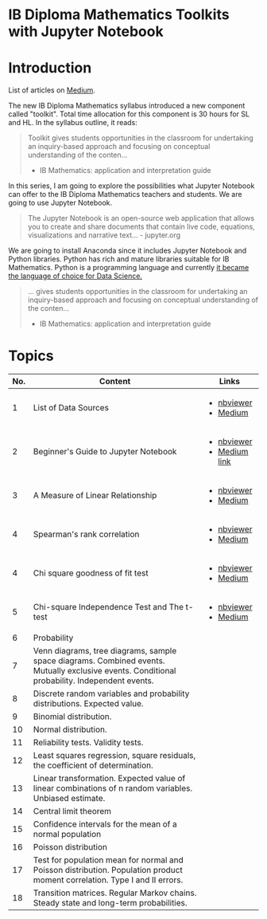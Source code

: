 # IB Diploma Mathematics Toolkits with Jupyter Notebook

# Introduction

List of articles on [Medium](https://medium.com/@shinichiokada). 

The new IB Diploma Mathematics syllabus introduced a new component called "toolkit". Total time allocation for this component is 30 hours for SL and HL. In the syllabus outline, it reads:

> Toolkit gives students opportunities in the classroom for undertaking
> an inquiry-based approach and focusing on conceptual understanding 
> of the conten...
> - IB Mathematics: application and interpretation guide

In this series, I am going to explore the possibilities what Jupyter Notebook can offer to the IB Diploma Mathematics teachers and students. We are going to use Jupyter Notebook.

> The Jupyter Notebook is an open-source web application that allows you to create and share documents that contain live code, equations, visualizations and narrative text... - jupyter.org

We are going to install Anaconda since it includes Jupyter Notebook and Python libraries. Python has rich and mature libraries suitable for IB Mathematics. Python is a programming language and currently [it became the language of choice for Data Science.](https://www.netguru.com/blog/how-did-python-become-the-language-of-choice-for-data-science)


> ... gives students opportunities in the classroom for undertaking
> an inquiry-based approach and focusing on conceptual understanding 
> of the conten...
> - IB Mathematics: application and interpretation guide


# Topics

No.|Content|Links
--|---|---
1|List of Data Sources|<ul><li>[nbviewer](https://nbviewer.jupyter.org/github/shinokada/python-for-ib-diploma-mathematics/blob/master/List_of_Data_sources.ipynb)<li>[Medium](https://medium.com/@shinichiokada/list-of-data-sources-de586e4fdd7?source=friends_link&sk=b57ca4c7f42d27dd81141a2d300a1813)
2|Beginner's Guide to Jupyter Notebook|<ul><li>[nbviewer](https://nbviewer.jupyter.org/github/shinokada/python-for-ib-diploma-mathematics/blob/master/Beginners-Guide-to-Jupyter-Notebook.ipynb)<li>[Medium link](https://towardsdatascience.com/beginners-guide-to-jupyter-notebook-8bb85b85085?source=friends_link&sk=83bbd7201d6010e95f10b7c8e04d6545)</ul>
3|A Measure of Linear Relationship|<ul><li>[nbviewer](https://nbviewer.jupyter.org/github/shinokada/python-for-ib-diploma-mathematics/blob/master/A-Measure-of-Linear-Relationship.ipynb)<li>[Medium](http://bit.ly/2Pdv6Fj)</ul>
4|Spearman's rank correlation|<ul><li>[nbviewer](https://nbviewer.jupyter.org/github/shinokada/python-for-ib-diploma-mathematics/blob/master/Spearmans-rank-correlation-coefficient-for-IB-Diploma-Mathematics.ipynb)<li>[Medium](http://bit.ly/2YHF5G8)</ul>
4|Chi square goodness of fit test|<ul><li>[nbviewer](https://nbviewer.jupyter.org/github/shinokada/python-for-ib-diploma-mathematics/blob/master/Beginners-Guide-to-the-Chi-square-Goodness-of-Fit-Test-with-Jupyter-Notebook.ipynb)<li>[Medium](http://bit.ly/349FsKF)</ul>
5|Chi-square Independence Test and The t-test|<ul><li>[nbviewer](https://nbviewer.jupyter.org/github/shinokada/python-for-ib-diploma-mathematics/blob/master/Gentle-Introduction-to-Chi-square-test-for-independence-with-Jupyter-Notebook.ipynb)<li>[Medium](http://bit.ly/2EaqgST)</ul>
6|Probability|
7|Venn diagrams, tree diagrams, sample space diagrams. Combined events. Mutually exclusive events. Conditional probability. Independent events.|
8|Discrete random variables and probability distributions. Expected value.|
9|Binomial distribution.|
10|Normal distribution.|
11|Reliability tests. Validity tests.|
12|Least squares regression, square residuals, the coefficient of determination.|
13|Linear transformation. Expected value of linear combinations of n random variables. Unbiased estimate.|
14|Central limit theorem|
15|Confidence intervals for the mean of a normal population|
16|Poisson distribution|
17|Test for population mean for normal and Poisson distribution. Population product moment correlation. Type I and II errors.|
18|Transition matrices. Regular Markov chains. Steady state and long-term probabilities.|


